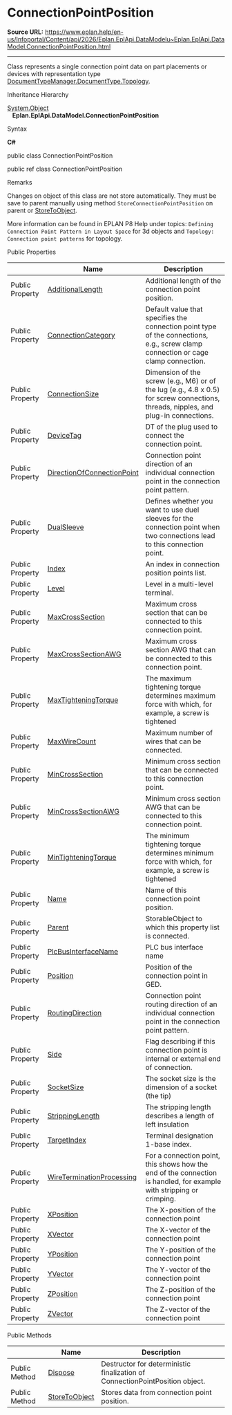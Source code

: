 # ConnectionPointPosition

**Source URL:** https://www.eplan.help/en-us/Infoportal/Content/api/2026/Eplan.EplApi.DataModelu~Eplan.EplApi.DataModel.ConnectionPointPosition.html

---

Class represents a single connection point data on part placements or devices with representation type [DocumentTypeManager.DocumentType.Topology](Eplan.EplApi.DataModelu~Eplan.EplApi.DataModel.DocumentTypeManager+DocumentType.html).

Inheritance Hierarchy

[System.Object](#)  
   **Eplan.EplApi.DataModel.ConnectionPointPosition**

Syntax

**C#**



public class ConnectionPointPosition

public ref class ConnectionPointPosition


Remarks

Changes on object of this class are not store automatically. They must be save to parent manually using method `StoreConnectionPointPosition` on parent or [StoreToObject](Eplan.EplApi.DataModelu~Eplan.EplApi.DataModel.ConnectionPointPosition~StoreToObject.html).

More information can be found in EPLAN P8 Help under topics: `Defining Connection Point Pattern in Layout Space` for 3d objects and `Topology: Connection point patterns` for topology.

Public Properties

|  | Name | Description |
| --- | --- | --- |
| Public Property | [AdditionalLength](Eplan.EplApi.DataModelu~Eplan.EplApi.DataModel.ConnectionPointPosition~AdditionalLength.html) | Additional length of the connection point position. |
| Public Property | [ConnectionCategory](Eplan.EplApi.DataModelu~Eplan.EplApi.DataModel.ConnectionPointPosition~ConnectionCategory.html) | Default value that specifies the connection point type of the connections, e.g., screw clamp connection or cage clamp connection. |
| Public Property | [ConnectionSize](Eplan.EplApi.DataModelu~Eplan.EplApi.DataModel.ConnectionPointPosition~ConnectionSize.html) | Dimension of the screw (e.g., M6) or of the lug (e.g., 4.8 x 0.5) for screw connections, threads, nipples, and plug-in connections. |
| Public Property | [DeviceTag](Eplan.EplApi.DataModelu~Eplan.EplApi.DataModel.ConnectionPointPosition~DeviceTag.html) | DT of the plug used to connect the connection point. |
| Public Property | [DirectionOfConnectionPoint](Eplan.EplApi.DataModelu~Eplan.EplApi.DataModel.ConnectionPointPosition~DirectionOfConnectionPoint.html) | Connection point direction of an individual connection point in the connection point pattern. |
| Public Property | [DualSleeve](Eplan.EplApi.DataModelu~Eplan.EplApi.DataModel.ConnectionPointPosition~DualSleeve.html) | Defines whether you want to use duel sleeves for the connection point when two connections lead to this connection point. |
| Public Property | [Index](Eplan.EplApi.DataModelu~Eplan.EplApi.DataModel.ConnectionPointPosition~Index.html) | An index in connection position points list. |
| Public Property | [Level](Eplan.EplApi.DataModelu~Eplan.EplApi.DataModel.ConnectionPointPosition~Level.html) | Level in a multi-level terminal. |
| Public Property | [MaxCrossSection](Eplan.EplApi.DataModelu~Eplan.EplApi.DataModel.ConnectionPointPosition~MaxCrossSection.html) | Maximum cross section that can be connected to this connection point. |
| Public Property | [MaxCrossSectionAWG](Eplan.EplApi.DataModelu~Eplan.EplApi.DataModel.ConnectionPointPosition~MaxCrossSectionAWG.html) | Maximum cross section AWG that can be connected to this connection point. |
| Public Property | [MaxTighteningTorque](Eplan.EplApi.DataModelu~Eplan.EplApi.DataModel.ConnectionPointPosition~MaxTighteningTorque.html) | The maximum tightening torque determines maximum force with which, for example, a screw is tightened |
| Public Property | [MaxWireCount](Eplan.EplApi.DataModelu~Eplan.EplApi.DataModel.ConnectionPointPosition~MaxWireCount.html) | Maximum number of wires that can be connected. |
| Public Property | [MinCrossSection](Eplan.EplApi.DataModelu~Eplan.EplApi.DataModel.ConnectionPointPosition~MinCrossSection.html) | Minimum cross section that can be connected to this connection point. |
| Public Property | [MinCrossSectionAWG](Eplan.EplApi.DataModelu~Eplan.EplApi.DataModel.ConnectionPointPosition~MinCrossSectionAWG.html) | Minimum cross section AWG that can be connected to this connection point. |
| Public Property | [MinTighteningTorque](Eplan.EplApi.DataModelu~Eplan.EplApi.DataModel.ConnectionPointPosition~MinTighteningTorque.html) | The minimum tightening torque determines minimum force with which, for example, a screw is tightened |
| Public Property | [Name](Eplan.EplApi.DataModelu~Eplan.EplApi.DataModel.ConnectionPointPosition~Name.html) | Name of this connection point position. |
| Public Property | [Parent](Eplan.EplApi.DataModelu~Eplan.EplApi.DataModel.ConnectionPointPosition~Parent.html) | StorableObject to which this property list is connected. |
| Public Property | [PlcBusInterfaceName](Eplan.EplApi.DataModelu~Eplan.EplApi.DataModel.ConnectionPointPosition~PlcBusInterfaceName.html) | PLC bus interface name |
| Public Property | [Position](Eplan.EplApi.DataModelu~Eplan.EplApi.DataModel.ConnectionPointPosition~Position.html) | Position of the connection point in GED. |
| Public Property | [RoutingDirection](Eplan.EplApi.DataModelu~Eplan.EplApi.DataModel.ConnectionPointPosition~RoutingDirection.html) | Connection point routing direction of an individual connection point in the connection point pattern. |
| Public Property | [Side](Eplan.EplApi.DataModelu~Eplan.EplApi.DataModel.ConnectionPointPosition~Side.html) | Flag describing if this connection point is internal or external end of connection. |
| Public Property | [SocketSize](Eplan.EplApi.DataModelu~Eplan.EplApi.DataModel.ConnectionPointPosition~SocketSize.html) | The socket size is the dimension of a socket (the tip) |
| Public Property | [StrippingLength](Eplan.EplApi.DataModelu~Eplan.EplApi.DataModel.ConnectionPointPosition~StrippingLength.html) | The stripping length describes a length of left insulation |
| Public Property | [TargetIndex](Eplan.EplApi.DataModelu~Eplan.EplApi.DataModel.ConnectionPointPosition~TargetIndex.html) | Terminal designation 1-base index. |
| Public Property | [WireTerminationProcessing](Eplan.EplApi.DataModelu~Eplan.EplApi.DataModel.ConnectionPointPosition~WireTerminationProcessing.html) | For a connection point, this shows how the end of the connection is handled, for example with stripping or crimping. |
| Public Property | [XPosition](Eplan.EplApi.DataModelu~Eplan.EplApi.DataModel.ConnectionPointPosition~XPosition.html) | The X-position of the connection point |
| Public Property | [XVector](Eplan.EplApi.DataModelu~Eplan.EplApi.DataModel.ConnectionPointPosition~XVector.html) | The X-vector of the connection point |
| Public Property | [YPosition](Eplan.EplApi.DataModelu~Eplan.EplApi.DataModel.ConnectionPointPosition~YPosition.html) | The Y-position of the connection point |
| Public Property | [YVector](Eplan.EplApi.DataModelu~Eplan.EplApi.DataModel.ConnectionPointPosition~YVector.html) | The Y-vector of the connection point |
| Public Property | [ZPosition](Eplan.EplApi.DataModelu~Eplan.EplApi.DataModel.ConnectionPointPosition~ZPosition.html) | The Z-position of the connection point |
| Public Property | [ZVector](Eplan.EplApi.DataModelu~Eplan.EplApi.DataModel.ConnectionPointPosition~ZVector.html) | The Z-vector of the connection point |



Public Methods

|  | Name | Description |
| --- | --- | --- |
| Public Method | [Dispose](Eplan.EplApi.DataModelu~Eplan.EplApi.DataModel.ConnectionPointPosition~Dispose().html) | Destructor for deterministic finalization of ConnectionPointPosition object. |
| Public Method | [StoreToObject](Eplan.EplApi.DataModelu~Eplan.EplApi.DataModel.ConnectionPointPosition~StoreToObject.html) | Stores data from connection point position. |


